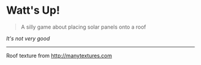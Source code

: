 # Watt's Up!

> A silly game about placing solar panels onto a roof

_It's not very good_

---

Roof texture from <http://manytextures.com>
